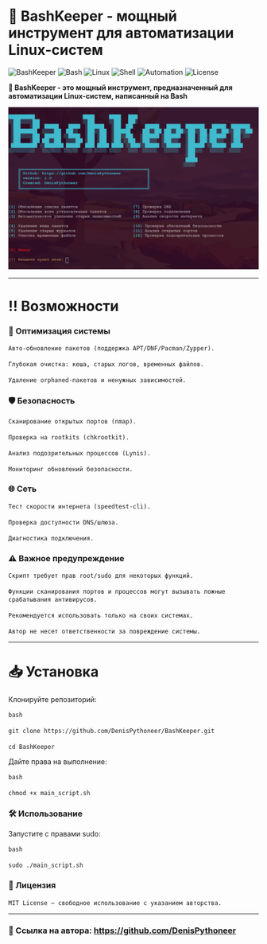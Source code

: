 # 🔧 BashKeeper - мощный инструмент для автоматизации Linux-систем

![BashKeeper](https://img.shields.io/badge/Version-2.0-blue)
![Bash](https://img.shields.io/badge/Bash-5.0+-green)
![Linux](https://img.shields.io/badge/Linux-Fedora%20%7C%20Arch%20%7C%20Kali-blue)
![Shell](https://img.shields.io/badge/Shell-Bash%205.0%2B-green)
![Automation](https://img.shields.io/badge/Automation-Scripting-brightgreen)
![License](https://img.shields.io/badge/License-MIT-blue)

**💨 BashKeeper - это мощный инструмент, предназначенный для автоматизации Linux-систем, написанный на Bash**

![Скриншот интерфейса BashKeeper](https://raw.githubusercontent.com/DenisPythoneer/BashKeeper/main/image/Screenshot.png)

---

# ‼️ Возможности

### 🚀 Оптимизация системы

    Авто-обновление пакетов (поддержка APT/DNF/Pacman/Zypper).

    Глубокая очистка: кеша, старых логов, временных файлов.

    Удаление orphaned-пакетов и ненужных зависимостей.

### 🛡️ Безопасность

    Сканирование открытых портов (nmap).

    Проверка на rootkits (chkrootkit).

    Анализ подозрительных процессов (Lynis).

    Мониторинг обновлений безопасности.

### 🌐 Сеть

    Тест скорости интернета (speedtest-cli).

    Проверка доступности DNS/шлюза.

    Диагностика подключения.

### ⚠️ Важное предупреждение

    Скрипт требует прав root/sudo для некоторых функций.

    Функции сканирования портов и процессов могут вызывать ложные срабатывания антивирусов.

    Рекомендуется использовать только на своих системах.

    Автор не несет ответственности за повреждение системы.

---

# 📥 Установка

Клонируйте репозиторий:

    bash

    git clone https://github.com/DenisPythoneer/BashKeeper.git  
    
    cd BashKeeper

Дайте права на выполнение:

    bash

    chmod +x main_script.sh  

### 🛠 Использование

Запустите с правами sudo:

    bash

    sudo ./main_script.sh  

### 📜 Лицензия

    MIT License — свободное использование с указанием авторства.

---
   
### 🔗 Ссылка на автора: https://github.com/DenisPythoneer
